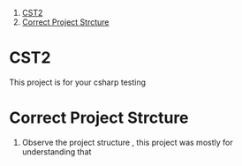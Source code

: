 
1. [CST2](#cst2)
2. [Correct Project Strcture](#correct-project-strcture)


# CST2 

This project is for your csharp testing

# Correct Project Strcture

1. Observe the project structure , this project was mostly for understanding that